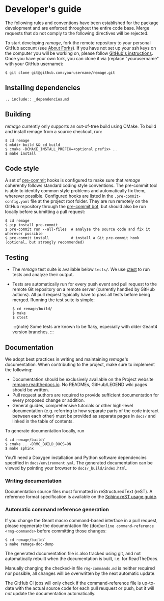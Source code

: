 # Developer's guide

The following rules and conventions have been established for the package
development and are enforced throughout the entire code base. Merge requests
that do not comply to the following directives will be rejected.

To start developing *remage*, fork the remote repository to your personal
GitHub account (see [About Forks](https://docs.github.com/en/pull-requests/collaborating-with-pull-requests/working-with-forks/about-forks)).
If you have not set up your ssh keys on the computer you will be working on,
please follow [GitHub's instructions](https://docs.github.com/en/authentication/connecting-to-github-with-ssh/generating-a-new-ssh-key-and-adding-it-to-the-ssh-agent).
Once you have your own fork, you can clone it via
(replace "yourusername" with your GitHub username):

```console
$ git clone git@github.com:yourusername/remage.git
```

## Installing dependencies

```{eval-rst}
.. include:: _dependencies.md
```

## Building

*remage* currently only supports an out-of-tree build using CMake. To build and
install remage from a source checkout, run:

```console
$ cd remage
$ mkdir build && cd build
$ cmake -DCMAKE_INSTALL_PREFIX=<optional prefix> ..
$ make install
```

## Code style

A set of [pre-commit](https://pre-commit.com) hooks is configured to make
sure that *remage* coherently follows standard coding style conventions.
The pre-commit tool is able to identify common style problems and automatically
fix them, wherever possible. Configured hooks are listed in the
`.pre-commit-config.yaml` file at the project root folder. They are run
remotely on the GitHub repository through the [pre-commit
bot](https://pre-commit.ci), but should also be run locally before submitting a
pull request:

```console
$ cd remage
$ pip install pre-commit
$ pre-commit run --all-files  # analyse the source code and fix it wherever possible
$ pre-commit install          # install a Git pre-commit hook (optional, but strongly recommended)
```

## Testing

- The *remage* test suite is available below `tests/`. We use
  [ctest](https://cmake.org/cmake/help/book/mastering-cmake/chapter/Testing%20With%20CMake%20and%20CTest.html)
  to run tests and analyze their output.

- Tests are automatically run for every push event and pull request to the
  remote Git repository on a remote server (currently handled by GitHub
  actions). All pull request typically have to pass all tests before being
  merged. Running the test suite is simple:

  ```console
  $ cd remage/build/
  $ make
  $ ctest
  ```

  :::{note}
  Some tests are known to be flaky, especially with older Geant4 version
  branches.
  :::

## Documentation

We adopt best practices in writing and maintaining *remage*'s
documentation. When contributing to the project, make sure to implement the
following:

- Documentation should be exclusively available on the Project website
  [remage.readthedocs.io](https://remage.readthedocs.io). No READMEs,
  GitHub/LEGEND wiki pages should be written.
- Pull request authors are required to provide sufficient documentation for
  every proposed change or addition.
- General guides, comprehensive tutorials or other high-level documentation
  (e.g. referring to how separate parts of the code interact between each
  other) must be provided as separate pages in `docs/` and linked in the
  table of contents.

To generate documentation locally, run

```console
$ cd remage/build/
$ cmake .. -DRMG_BUILD_DOCS=ON
$ make sphinx
```

You'll need a Doxygen installation and Python software dependencies specified
in `docs/environment.yml`. The generated documentation can be viewed by
pointing your browser to `docs/_build/index.html`.

### Writing documentation

Documentation source files must formatted in reStructuredText (reST). A
reference format specification is available on the [Sphinx reST usage
guide](https://www.sphinx-doc.org/en/master/usage/restructuredtext/index.html).

### Automatic command reference generation

If you change the Geant macro command-based interface in a pull request, please
regenerate the documentation file {doc}`online command-reference <rmg-commands>`
before committing those changes:

```console
$ cd remage/build/
$ make remage-doc-dump
```

The generated documentation file is also tracked using git, and not automatically
rebuilt when the documentation is built, i.e. for ReadTheDocs.

Manually changing the checked-in file `rmg-commands.md` is neither required nor
possible, all changes will be overwritten by the next automatic update.

The GitHub CI jobs will only check if the command-reference file is up-to-date
with the actual source code for each pull reuquest or push, but it will *not*
update the documentation automatically.
